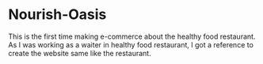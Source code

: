 # Nourish-Oasis
This is the first time making e-commerce about the healthy food restaurant. As I was working as a waiter in healthy food restaurant, I got a reference to create the website same like the restaurant. 
